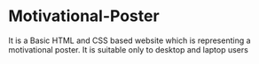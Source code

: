 # Motivational-Poster
It is a Basic HTML and CSS based website which is representing a motivational poster. It is suitable only to desktop and laptop users
